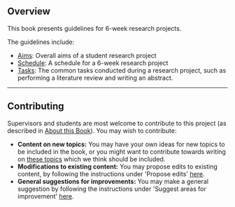 ## Overview

This book presents guidelines for 6-week research projects.

The guidelines include:

- [Aims](../aims): Overall aims of a student research project
- [Schedule](../schedule): A schedule for a 6-week research project
- [Tasks](../tasks): The common tasks conducted during a research project, such as performing a literature review and writing an abstract.

---

## Contributing

Supervisors and students are most welcome to contribute to this project (as described in [About this Book](../about)). You may wish to contribute:
- **Content on new topics:** You may have your own ideas for new topics to be included in the book, or you might want to contribute towards writing on [these topics](https://github.com/peterhcharlton/project_guidelines/issues/1) which we think should be included.
- **Modifications to existing content:** You may propose edits to existing content, by following the instructions under 'Propose edits' [here](../about.html#contributing-to-the-book).
- **General suggestions for improvements:** You may make a general suggestion by following the instructions under 'Suggest areas for improvement' [here](../about.html#contributing-to-the-book).